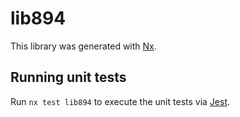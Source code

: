 # lib894

This library was generated with [Nx](https://nx.dev).

## Running unit tests

Run `nx test lib894` to execute the unit tests via [Jest](https://jestjs.io).
